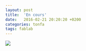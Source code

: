```yaml
---
layout: post
title:  'En cours'
date:   2016-02-21 20:20:20 +0200
categories: tonfa
tags: fablab
---
```


<img src="{{ site.url }}/assets/images/v1enCours.jpg"/>